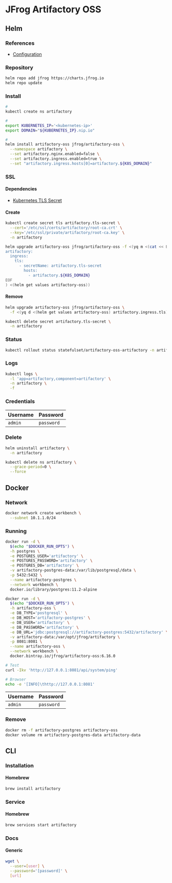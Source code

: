 # JFrog Artifactory OSS

## Helm

### References

- [Configuration](https://github.com/jfrog/charts/tree/master/stable/artifactory-oss#configuration)

### Repository

```sh
helm repo add jfrog https://charts.jfrog.io
helm repo update
```

### Install

```sh
#
kubectl create ns artifactory

#
export KUBERNETES_IP='<kubernetes-ip>'
export DOMAIN="${KUBERNETES_IP}.nip.io"

#
helm install artifactory-oss jfrog/artifactory-oss \
  --namespace artifactory \
  --set artifactory.nginx.enabled=false \
  --set artifactory.ingress.enabled=true \
  --set "artifactory.ingress.hosts[0]=artifactory.${K8S_DOMAIN}"
```

### SSL

#### Dependencies

- [Kubernetes TLS Secret](/k8s-tls-secret.md)

#### Create

```sh
kubectl create secret tls artifactory.tls-secret \
  --cert='/etc/ssl/certs/artifactory/root-ca.crt' \
  --key='/etc/ssl/private/artifactory/root-ca.key' \
  -n artifactory
```

```sh
helm upgrade artifactory-oss jfrog/artifactory-oss -f <(yq m <(cat << EOF
artifactory:
  ingress:
    tls:
      - secretName: artifactory.tls-secret
        hosts:
          - artifactory.${K8S_DOMAIN}
EOF
) <(helm get values artifactory-oss))
```

#### Remove

```sh
helm upgrade artifactory-oss jfrog/artifactory-oss \
  -f <(yq d <(helm get values artifactory-oss) artifactory.ingress.tls)

kubectl delete secret artifactory.tls-secret \
  -n artifactory
```

### Status

```sh
kubectl rollout status statefulset/artifactory-oss-artifactory -n artifactory
```

### Logs

```sh
kubectl logs \
  -l 'app=artifactory,component=artifactory' \
  -n artifactory \
  -f
```

### Credentials

| Username | Password   |
| -------- | ---------- |
| `admin`  | `password` |

### Delete

```sh
helm uninstall artifactory \
  -n artifactory

kubectl delete ns artifactory \
  --grace-period=0 \
  --force
```

## Docker

### Network

```sh
docker network create workbench \
  --subnet 10.1.1.0/24
```

### Running

```sh
docker run -d \
  $(echo "$DOCKER_RUN_OPTS") \
  -h postgres \
  -e POSTGRES_USER='artifactory' \
  -e POSTGRES_PASSWORD='artifactory' \
  -e POSTGRES_DB='artifactory' \
  -v artifactory-postgres-data:/var/lib/postgresql/data \
  -p 5432:5432 \
  --name artifactory-postgres \
  --network workbench \
  docker.io/library/postgres:11.2-alpine
```

```sh
docker run -d \
  $(echo "$DOCKER_RUN_OPTS") \
  -h artifactory-oss \
  -e DB_TYPE='postgresql' \
  -e DB_HOST='artifactory-postgres' \
  -e DB_USER='artifactory' \
  -e DB_PASSWORD='artifactory' \
  -e DB_URL='jdbc:postgresql://artifactory-postgres:5432/artifactory' \
  -v artifactory-data:/var/opt/jfrog/artifactory \
  -p 8081:8081 \
  --name artifactory-oss \
  --network workbench \
  docker.bintray.io/jfrog/artifactory-oss:6.16.0
```

```sh
# Test
curl -Ikv 'http://127.0.0.1:8081/api/system/ping'

# Browser
echo -e '[INFO]\thttp://127.0.0.1:8081'
```

| Username | Password   |
| -------- | ---------- |
| `admin`  | `password` |

### Remove

```sh
docker rm -f artifactory-postgres artifactory-oss
docker volume rm artifactory-postgres-data artifactory-data
```

## CLI

### Installation

#### Homebrew

```sh
brew install artifactory
```

### Service

#### Homebrew

```sh
brew services start artifactory
```

### Docs

#### Generic

```sh
wget \
  --user=[user] \
  --password='[password]' \
  [url]
```
